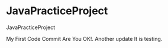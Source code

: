 # JavaPracticeProject
JavaPracticeProject

My First Code Commit
Are You OK!.
Another update
It is testing.
